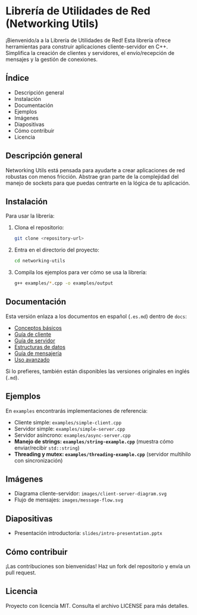 # Librería de Utilidades de Red (Networking Utils)

¡Bienvenido/a a la Librería de Utilidades de Red! Esta librería ofrece herramientas para construir aplicaciones cliente-servidor en C++. Simplifica la creación de clientes y servidores, el envío/recepción de mensajes y la gestión de conexiones.

## Índice

- Descripción general
- Instalación
- Documentación
- Ejemplos
- Imágenes
- Diapositivas
- Cómo contribuir
- Licencia

## Descripción general

Networking Utils está pensada para ayudarte a crear aplicaciones de red robustas con menos fricción. Abstrae gran parte de la complejidad del manejo de sockets para que puedas centrarte en la lógica de tu aplicación.

## Instalación

Para usar la librería:

1. Clona el repositorio:

   ```bash
   git clone <repository-url>
   ```

2. Entra en el directorio del proyecto:

   ```bash
   cd networking-utils
   ```

3. Compila los ejemplos para ver cómo se usa la librería:

   ```bash
   g++ examples/*.cpp -o examples/output
   ```

## Documentación

Esta versión enlaza a los documentos en español (`.es.md`) dentro de `docs`:

- [Conceptos básicos](docs/basic-concepts.es.md)
- [Guía de cliente](docs/client-guide.es.md)
- [Guía de servidor](docs/server-guide.es.md)
- [Estructuras de datos](docs/data-structures.es.md)
- [Guía de mensajería](docs/messaging-guide.es.md)
- [Uso avanzado](docs/advanced-usage.es.md)

Si lo prefieres, también están disponibles las versiones originales en inglés (`.md`).

## Ejemplos

En `examples` encontrarás implementaciones de referencia:

- Cliente simple: `examples/simple-client.cpp`
- Servidor simple: `examples/simple-server.cpp`
- Servidor asíncrono: `examples/async-server.cpp`
- **Manejo de strings: `examples/string-example.cpp`** (muestra cómo enviar/recibir `std::string`)
- **Threading y mutex: `examples/threading-example.cpp`** (servidor multihilo con sincronización)

## Imágenes

- Diagrama cliente-servidor: `images/client-server-diagram.svg`
- Flujo de mensajes: `images/message-flow.svg`

## Diapositivas

- Presentación introductoria: `slides/intro-presentation.pptx`

## Cómo contribuir

¡Las contribuciones son bienvenidas! Haz un fork del repositorio y envía un pull request.

## Licencia

Proyecto con licencia MIT. Consulta el archivo LICENSE para más detalles.
